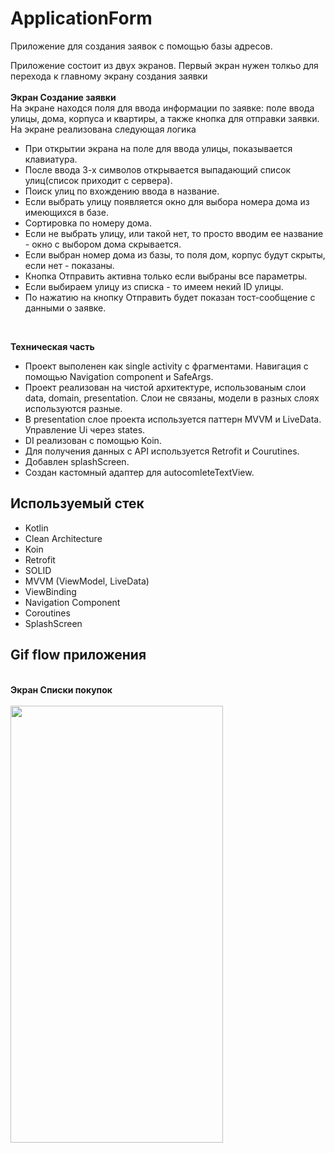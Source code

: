 # ApplicationForm

Приложение для создания заявок с помощью базы адресов.

Приложение состоит из двух экранов. Первый экран нужен толкьо для перехода к главному экрану создания заявки<br>
<br>**Экран Создание заявки**
<br>
На экране находся поля для ввода информации по заявке: поле ввода улицы, дома, корпуса и квартиры, а также кнопка для отправки заявки.
На экране реализована следующая логика
+ При открытии экрана на поле для ввода улицы, показывается клавиатура.
+ После ввода 3-х символов открывается выпадающий список улиц(список приходит с сервера).
+ Поиск улиц по вхождению ввода в название.
+ Если выбрать улицу появляется окно для выбора номера дома из имеющихся в базе.
+ Сортировка по номеру дома. 
+ Если не выбрать улицу, или такой нет, то просто вводим ее название - окно с выбором дома скрывается.
+ Если выбран номер дома из базы, то поля дом, корпус будут скрыты, если нет - показаны.
+ Кнопка Отправить активна только если выбраны все параметры.
+ Если выбираем улицу из списка - то имеем некий ID улицы.
+ По нажатию на кнопку Отправить будет показан тост-сообщение с данными о заявке.
<br>

**Техническая часть**
+ Проект выполенен как single activity с фрагментами. Навигация с помощью Navigation component и SafeArgs.
+ Проект реализован на чистой архитектуре, использованым слои data, domain, presentation. Слои не связаны, модели в разных слоях используются разные.
+ В presentation слое проекта используется паттерн MVVM и LiveData. Управление Ui через states.
+ DI реализован с помощью Koin.
+ Для получения данных с API используется Retrofit и Courutines.
+ Добавлен splashScreen.
+ Создан кастомный адаптер для autocomleteTextView.

## Используемый стек

+ Kotlin
+ Clean Architecture
+ Koin
+ Retrofit
+ SOLID
+ MVVM (ViewModel, LiveData)  
+ ViewBinding  
+ Navigation Component
+ Coroutines
+ SplashScreen
  

## Gif flow приложения
<br>**Экран Списки покупок**<br>
<br> <img src="https://github.com/alexxk2/ShoppingList/blob/dev/app/src/main/res/drawable/lists_screen.gif" width="340" height="699" />  <br>


